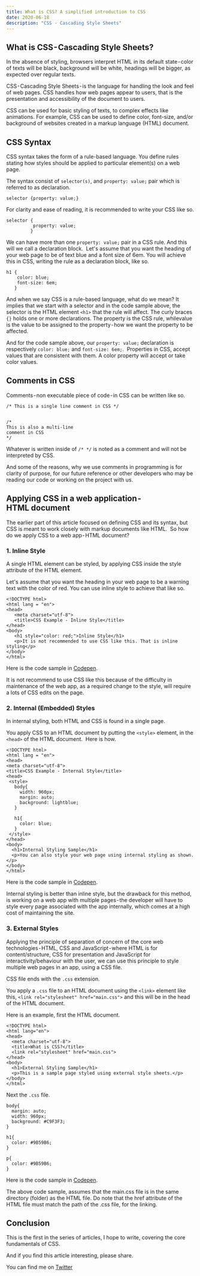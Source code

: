 ```yaml
---
title: What is CSS? A simplified introduction to CSS
date: 2020-06-18
description: "CSS - Cascading Style Sheets"
---
```


## What is CSS - Cascading Style Sheets?

In the absence of styling, browsers interpret HTML in its default state - color of texts will be black, background will be white, headings will be bigger, as expected over regular texts.

CSS - Cascading Style Sheets - is the language for handling the look and feel of web pages. CSS handles how web pages appear to users, that is the presentation and accessibility of the document to users. 

CSS can be used for basic styling of texts, to complex effects like animations. For example, CSS can be used to define color, font-size, and/or background of websites created in a markup language (HTML) document.

## CSS Syntax

CSS syntax takes the form of a rule-based language. You define rules stating how styles should be applied to particular element(s) on a web page.

The syntax consist of `selector(s)`, and `property: value;` pair which is referred to as declaration.

```
selector {property: value;}
```

For clarity and ease of reading, it is recommended to write your CSS like so.

```
selector {
          property: value;
         }
```

We can have more than one `property: value;` pair in a CSS rule. And this will we call a declaration block. 
Let's assume that you want the heading of your web page to be of text blue and a font size of 6em. You will achieve this in CSS, writing the rule as a declaration block, like so.

```
h1 {
    color: blue;
    font-size: 6em;
   }
```

And when we say CSS is a rule-based language, what do we mean? It implies that we start with a selector and in the code sample above, the selector is the HTML element `<h1>` that the rule will affect. The curly braces `{}` holds one or more declarations. The property is the CSS rule, whilevalue is the value to be assigned to the property - how we want the property to be affected.

And for the code sample above, our `property: value;` declaration is respectively `color: blue;` and `font-size: 6em;`. 
Properties in CSS, accept values that are consistent with them. A color property will accept or take color values.

## Comments in CSS
Comments - non executable piece of code - in CSS can be written like so.

```
/* This is a single line comment in CSS */


/* 
This is also a multi-line
comment in CSS
*/
```
Whatever is written inside of `/* */` is noted as a comment and will not be interpreted by CSS. 

And some of the reasons, why we use comments in programming is for clarity of purpose, for our future reference or other developers who may be reading our code or working on the project with us.

## Applying CSS in a web application - HTML document

The earlier part of this article focused on defining CSS and its syntax, but CSS is meant to work closely with markup documents like HTML. 
So how do we apply CSS to a web app - HTML document?

### 1. Inline Style

A single HTML element can be styled, by applying CSS inside the style  attribute of the HTML element. 

Let's assume that you want the heading in your web page to be a warning text with the color of red. You can use inline style to achieve that like so.

```
<!DOCTYPE html>
<html lang = "en">
<head>
   <meta charset="utf-8">
   <title>CSS Example - Inline Style</title>
</head>
<body>
   <h1 style="color: red;">Inline Style</h1>
   <p>It is not recommended to use CSS like this. That is inline styling</p>
</body>
</html>
```

Here is the code sample in [Codepen](https://codepen.io/freeborncharles/pen/eYJBGLg).

It is not recommend to use CSS like this because of the difficulty in maintenance of the web app, as a required change to the style, will require a lots of CSS edits on the page.

### 2. Internal (Embedded) Styles

In internal styling, both HTML and CSS is found in a single page. 

You apply CSS to an HTML document by putting the `<style>` element, in the `<head>` of the HTML document. 
Here is how.

```
<!DOCTYPE html>
<html lang = "en">
<head>
<meta charset="utf-8">
<title>CSS Example - Internal Style</title>
<head>
 <style>
   body{
     width: 960px;
     margin: auto;
     background: lightblue;
   }
  
   h1{
     color: blue;
   }
 </style>
</head>
<body>
  <h1>Internal Styling Sample</h1>
  <p>You can also style your web page using internal styling as shown.</p>
</body>
</html>
```

Here is the code sample in [Codepen](https://codepen.io/freeborncharles/pen/gOPLXYN).

Internal styling is better than inline style, but the drawback for this method, is working on a web app with multiple pages - the developer will have to style every page associated with the app internally, which comes at a high cost of maintaining the site.

### 3. External Styles

Applying the principle of separation of concern of the core web technologies - HTML, CSS and JavaScript - where HTML is for content/structure, CSS for presentation and JavaScript for interactivity/behaviour with the user, we can use this principle to style multiple web pages in an app, using a CSS file.

CSS file ends with the `.css` extension.

You apply a `.css` file to an HTML document using the `<link>` element like this, `<link rel="stylesheet" href="main.css">` and this will be in the head of the HTML document. 

Here is an example, first the HTML document.

```
<!DOCTYPE html>
<html lang="en">
<head>
  <meta charset="utf-8">
  <title>What is CSS?</title>
  <link rel="stylesheet" href="main.css">
</head>
<body>
  <h1>External Styling Sample</h1>
  <p>This is a sample page styled using external style sheets.</p></body>
</html>
```

Next the `.css` file.

```
body{
  margin: auto;
  width: 960px;
  background: #C9F3F3;
}

h1{
  color: #9B59B6;
}

p{
  color: #9B59B6;
}
```

Here is the code sample in [Codepen](https://codepen.io/freeborncharles/pen/KKVNyjQ).

The above code sample, assumes that the main.css file is in the same directory (folder) as the HTML file. Do note that the href attribute of the HTML file must match the path of the .css file, for the linking.

## Conclusion

This is the first in the series of articles, I hope to write, covering the core fundamentals of CSS. 

And if you find this article interesting, please share.

You can find me on [Twitter](https://twitter.com/charliecodes)
